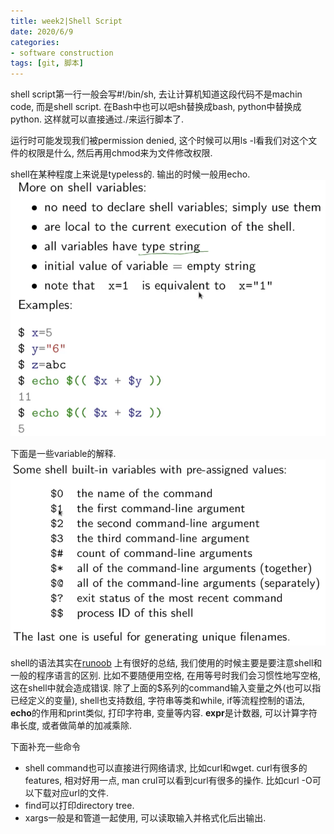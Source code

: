 ```yaml
---
title: week2|Shell Script
date: 2020/6/9
categories: 
- software construction
tags: [git, 脚本]
---
```


shell script第一行一般会写#!/bin/sh, 去让计算机知道这段代码不是machin code, 而是shell script. 在Bash中也可以吧sh替换成bash, python中替换成python. 这样就可以直接通过./来运行脚本了.
<!-- more -->
  
运行时可能发现我们被permission denied, 这个时候可以用ls -l看我们对这个文件的权限是什么, 然后再用chmod来为文件修改权限.

shell在某种程度上来说是typeless的. 输出的时候一般用echo.
![](./image/comp9044_2_1.png)

下面是一些variable的解释.
![](./image/comp9044_2_2.png)

shell的语法其实在[runoob](https://www.runoob.com/linux/linux-shell.html)
上有很好的总结, 我们使用的时候主要是要注意shell和一般的程序语言的区别. 比如不要随便用空格, 在用等号时我们会习惯性地写空格, 这在shell中就会造成错误. 
除了上面的$系列的command输入变量之外(也可以指已经定义的变量), shell也支持数组, 字符串等类和while, if等流程控制的语法, **echo**的作用和print类似, 打印字符串, 变量等内容. **expr**是计数器, 可以计算字符串长度, 或者做简单的加减乘除.

下面补充一些命令

- shell command也可以直接进行网络请求, 比如curl和wget. curl有很多的features, 相对好用一点, man crul可以看到curl有很多的操作. 比如curl -O可以下载对应url的文件. 
- find可以打印directory tree. 
- xargs一般是和管道一起使用, 可以读取输入并格式化后出输出.
